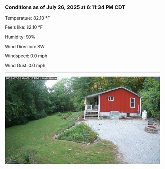 ### Conditions as of July 26, 2025 at 6:11:34 PM CDT 

Temperature: 82.10 &deg;F

Feels like: 82.10 &deg;F

Humidity: 90%

Wind Direction: SW

Windspeed: 0.0 mph

Wind Gust: 0.0 mph

---

<img src="./images/latest.jpeg"/>

